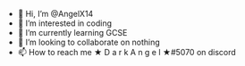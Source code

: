 - 👋 Hi, I’m @AngelX14
- 👀 I’m interested in coding
- 🌱 I’m currently learning GCSE
- 💞️ I’m looking to collaborate on nothing
- 📫 How to reach me ★ D a r k  A n g e l ★#5070 on discord

<!---
AngelX14/AngelX14 is a ✨ special ✨ repository because its `README.md` (this file) appears on your GitHub profile.
You can click the Preview link to take a look at your changes.
--->
